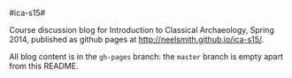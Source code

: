 #ica-s15#

Course discussion blog for Introduction to Classical Archaeology, Spring 2014, published as 
github pages at <http://neelsmith.github.io/ica-s15/>.

All blog content is in the `gh-pages` branch:  the `master` branch is empty apart from
this README.
